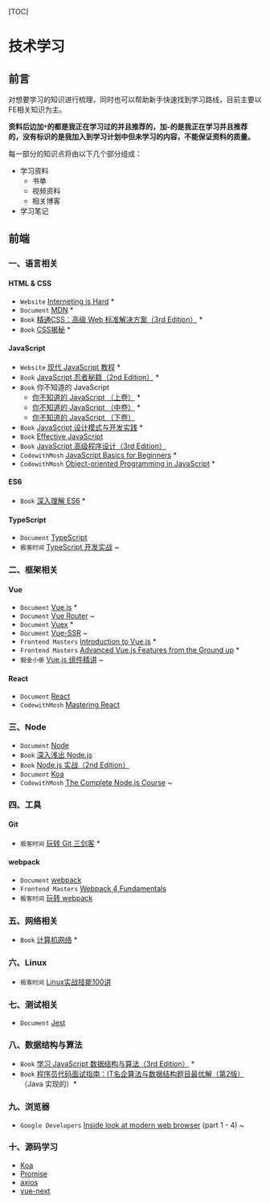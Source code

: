 [TOC]

# 技术学习

## 前言

对想要学习的知识进行梳理，同时也可以帮助新手快速找到学习路线，目前主要以FE相关知识为主。

**资料后边加`*`的都是我正在学习过的并且推荐的，加`~`的是我正在学习并且推荐的，没有标识的是我加入到学习计划中但未学习的内容，不能保证资料的质量。**

每一部分的知识点将由以下几个部分组成：

- 学习资料
  - 书单
  - 视频资料
  - 相关博客
- 学习笔记



## 前端

### 一、语言相关

#### HTML & CSS

- `Website`   [Interneting is Hard](https://internetingishard.com) *
- `Document`   [MDN](https://developer.mozilla.org/zh-CN/docs/Learn) *
- `Book`   [精通CSS：高级 Web 标准解决方案（3rd Edition）](https://book.douban.com/subject/30450258/) *
- `Book`   [CSS揭秘](https://book.douban.com/subject/26745943/) *



#### JavaScript

- `Website`   [现代 JavaScript 教程](https://zh.javascript.info/) *
- `Book`   [JavaScript 忍者秘籍（2nd Edition）](https://book.douban.com/subject/30143702/) *
- `Book`   你不知道的 JavaScript 
  - [你不知道的 JavaScript （上卷）](https://book.douban.com/subject/26351021/) *
  - [你不知道的 JavaScript （中卷）](https://book.douban.com/subject/26854244/) *
  - [你不知道的 JavaScript （下卷）](https://book.douban.com/subject/27620408/)
- `Book`   [JavaScript 设计模式与开发实践](https://book.douban.com/subject/26382780/) *
- `Book`   [Effective JavaScript](https://book.douban.com/subject/25786138/) 
- `Book`   [JavaScript 高级程序设计（3rd Edition）](https://book.douban.com/subject/10546125/)
- `CodewithMosh`   [JavaScript Basics for Beginners](https://codewithmosh.com/p/javascript-basics-for-beginners) *
- `CodewithMosh`   [Object-oriented Programming in JavaScript](https://codewithmosh.com/p/object-oriented-programming-in-javascript) *



#### ES6

- `Book`   [深入理解 ES6](https://book.douban.com/subject/27072230/) *



#### TypeScript

- `Document`   [TypeScript](https://www.tslang.cn)
- `极客时间`   [TypeScript 开发实战](https://time.geekbang.org/course/intro/211) ~



### 二、框架相关

#### Vue

- `Document`   [Vue.js](https://cn.vuejs.org/) *
- `Document`   [Vue Router](https://router.vuejs.org/zh/) ~
- `Document`   [Vuex](https://vuex.vuejs.org/zh/) *
- `Document`   [Vue-SSR](https://ssr.vuejs.org/zh/) ~
- `Frontend Masters`   [Introduction to Vue.js](https://frontendmasters.com/courses/vue/) *
- `Frontend Masters`   [Advanced Vue.js Features from the Ground up](https://frontendmasters.com/courses/advanced-vue/) *
- `掘金小册`   [Vue.js 组件精讲](https://juejin.im/book/5bc844166fb9a05cd676ebca) ~



#### React

- `Document` [React](https://react.docschina.org/)
- `CodewithMosh`   [Mastering React](https://codewithmosh.com/p/mastering-react)



### 三、Node

- `Document`   [Node](http://nodejs.cn/api/)
- `Book`   [深入浅出 Node.js](https://book.douban.com/subject/25768396/)
- `Book`   [Node.js 实战（2nd Edition）](https://book.douban.com/subject/30288107/)
- `Document`   [Koa](https://koa.bootcss.com)
- `CodewithMosh`   [The Complete Node.js Course](https://codewithmosh.com/p/the-complete-node-js-course) ~



### 四、工具

#### Git

- `极客时间`   [玩转 Git 三剑客](https://time.geekbang.org/course/intro/145) *



#### webpack

- `Document`   [webpack](https://www.webpackjs.com/)
- `Frontend Masters`   [Webpack 4 Fundamentals](https://frontendmasters.com/courses/webpack-fundamentals/)
- `极客时间`   [玩转 webpack](https://time.geekbang.org/course/intro/190)



### 五、网络相关

- `Book`   [计算机网络](https://book.douban.com/subject/24740558/) *



### 六、Linux

- `极客时间`   [Linux实战技能100讲](https://time.geekbang.org/course/intro/193)



### 七、测试相关

- `Document`   [Jest](https://jestjs.io/)



### 八、数据结构与算法

- `Book`   [学习 JavaScript 数据结构与算法（3rd Edition）](https://book.douban.com/subject/33441631/) *
- `Book`   [程序员代码面试指南：IT名企算法与数据结构题目最优解（第2版）](https://book.douban.com/subject/30422021/)（Java 实现的）*



### 九、浏览器

- `Google Developers`   [Inside look at modern web browser](http://developers.google.com/web/updates/2018/09/inside-browser-part1) (part 1 - 4) ~



### 十、源码学习

- [Koa](https://github.com/koajs/koa)
- [Promise](https://github.com/then/promise)
- [axios](https://github.com/axios/axios)
- [vue-next](https://github.com/vuejs/vue-next)





